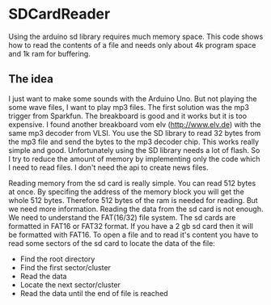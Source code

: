 SDCardReader
============

Using the arduino sd library requires much memory space. This code shows how to read the contents of a file and needs only about 4k program space and 1k ram for buffering.

The idea
--------

I just want to make some sounds with the Arduino Uno. But not playing the some wave files, I want
to play mp3 files. The first solution was the mp3 trigger from Sparkfun. The breakboard is good and
it works but it is too expensive. I found another breakboard vom elv (http://www.elv.de) with the
same mp3 decoder from VLSI. You use the SD library to read 32 bytes from the mp3 file and send the
bytes to the mp3 decoder chip. This works really simple and good. Unfortunately using the SD
library needs a lot of flash. So I try to reduce the amount of memory by implementing only the code
which I need to read files. I don't need the api to create news files. 

Reading memory from the sd card is really simple. You can read 512 bytes at once. By specifing
the address of the memory block you will get the whole 512 bytes. Therefore 512 bytes of the ram is
needed for reading. But we need more information. Reading the data from the sd card is not enough. 
We need to understand the FAT(16/32) file system. The sd cards are formatted in FAT16 or FAT32 format. 
If you have a 2 gb sd card then it will be formatted with FAT16. To open a file and to read it's
content you have to read some sectors of the sd card to locate the data of the file:

* Find the root directory
* Find the first sector/cluster
* Read the data
* Locate the next sector/cluster
* Read the data until the end of file is reached




